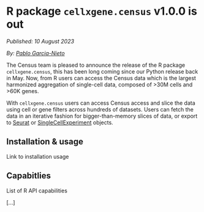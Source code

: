 # R package `cellxgene.census` v1.0.0 is out

*Published: 10 August 2023*

*By: [Pablo Garcia-Nieto](pgarcia-nieto@chanzuckerberg.com)*

The Census team is pleased to announce the release of the R package `cellxgene.census`, this has been long coming since our Python release back in May. Now, from R users can access the Census data which is the largest harmonized aggregation of single-cell data, composed of >30M cells and >60K genes.
 
With `cellxgene.census` users can access Census access and slice the data using cell or gene filters across hundreds of datasets. Users can fetch the data in an iterative fashion for bigger-than-memory slices of data, or export to [Seurat](https://satijalab.org/seurat/) or [SingleCellExperiment](https://bioconductor.org/packages/release/bioc/html/SingleCellExperiment.html) objects.

## Installation & usage

Link to installation usage

## Capabitlies

List of R API capabilities

[...]

